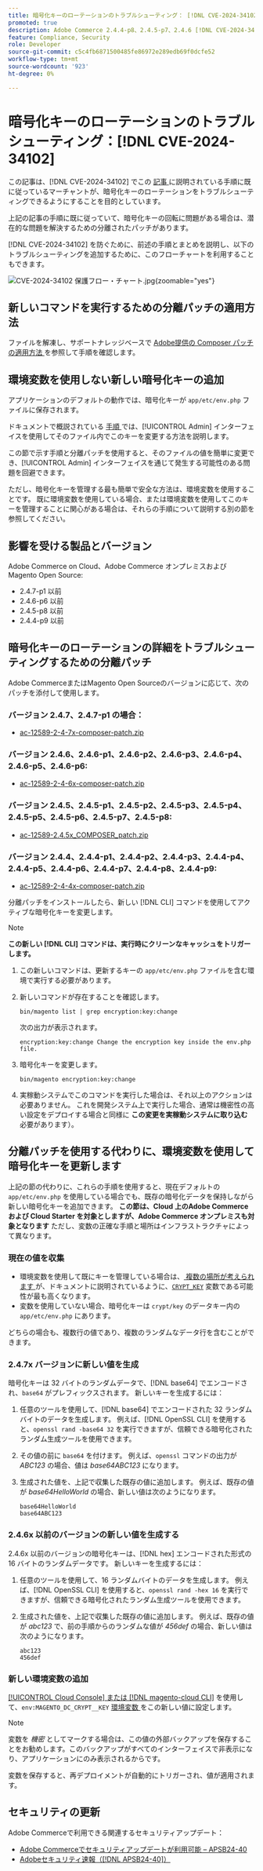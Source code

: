 ```yaml
---
title: 暗号化キーのローテーションのトラブルシューティング： [!DNL CVE-2024-34102]
promoted: true
description: Adobe Commerce 2.4.4-p8、2.4.5-p7、2.4.6 [!DNL CVE-2024-34102] p5、2.4.7 以前のバージョンの暗号化キーを更新する際の問題を修正するために、追加の分離パッチを適用します。
feature: Compliance, Security
role: Developer
source-git-commit: c5c4fb6871500485fe86972e289edb69f0dcfe52
workflow-type: tm+mt
source-wordcount: '923'
ht-degree: 0%

---
```


# 暗号化キーのローテーションのトラブルシューティング：[!DNL CVE-2024-34102]

この記事は、[!DNL CVE-2024-34102] でこの [ 記事 ](https://experienceleague.adobe.com/en/docs/commerce-knowledge-base/kb/troubleshooting/known-issues-patches-attached/security-update-available-for-adobe-commerce-apsb24-40-revised-to-include-isolated-patch-for-cve-2024-34102) に説明されている手順に既に従っているマーチャントが、暗号化キーのローテーションをトラブルシューティングできるようにすることを目的としています。

上記の記事の手順に既に従っていて、暗号化キーの回転に問題がある場合は、潜在的な問題を解決するための分離されたパッチがあります。

[!DNL CVE-2024-34102] を防ぐために、前述の手順とまとめを説明し、以下のトラブルシューティングを追加するために、このフローチャートを利用することもできます。


![CVE-2024-34102 保護フロー・チャート.jpg](assets/cve-2024-34102-protection-flow-chart.jpg){zoomable="yes"}


## 新しいコマンドを実行するための分離パッチの適用方法

ファイルを解凍し、サポートナレッジベースで [Adobe提供の Composer パッチの適用方法 ](https://experienceleague.adobe.com/docs/commerce-knowledge-base/kb/how-to/how-to-apply-a-composer-patch-provided-by-magento.html) を参照して手順を確認します。

## 環境変数を使用しない新しい暗号化キーの追加

アプリケーションのデフォルトの動作では、暗号化キーが `app/etc/env.php` ファイルに保存されます。

ドキュメントで概説されている [ 手順 ](https://experienceleague.adobe.com/en/docs/commerce-admin/systems/security/encryption-key) では、[!UICONTROL Admin] インターフェイスを使用してそのファイル内でこのキーを変更する方法を説明します。

この節で示す手順と分離パッチを使用すると、そのファイルの値を簡単に変更でき、[!UICONTROL Admin] インターフェイスを通じて発生する可能性のある問題を回避できます。

ただし、暗号化キーを管理する最も簡単で安全な方法は、環境変数を使用することです。 既に環境変数を使用している場合、または環境変数を使用してこのキーを管理することに関心がある場合は、それらの手順について説明する別の節を参照してください。

## 影響を受ける製品とバージョン

Adobe Commerce on Cloud、Adobe Commerce オンプレミスおよびMagento Open Source:

* 2.4.7-p1 以前
* 2.4.6-p6 以前
* 2.4.5-p8 以前
* 2.4.4-p9 以前

## 暗号化キーのローテーションの詳細をトラブルシューティングするための分離パッチ

Adobe CommerceまたはMagento Open Sourceのバージョンに応じて、次のパッチを添付して使用します。

### バージョン 2.4.7、2.4.7-p1 の場合：

* [ac-12589-2-4-7x-composer-patch.zip](assets/ac-12589-2-4-7x-composer-patch.zip)

### バージョン 2.4.6、2.4.6-p1、2.4.6-p2、2.4.6-p3、2.4.6-p4、2.4.6-p5、2.4.6-p6:

* [ac-12589-2-4-6x-composer-patch.zip](assets/ac-12589-2-4-6x-composer-patch.zip)

### バージョン 2.4.5、2.4.5-p1、2.4.5-p2、2.4.5-p3、2.4.5-p4、2.4.5-p5、2.4.5-p6、2.4.5-p7、2.4.5-p8:

* [ac-12589-2.4.5x_COMPOSER_patch.zip](assets/ac-12589-2-4-5x-composer-patch.zip)

### バージョン 2.4.4、2.4.4-p1、2.4.4-p2、2.4.4-p3、2.4.4-p4、2.4.4-p5、2.4.4-p6、2.4.4-p7、2.4.4-p8、2.4.4-p9:

* [ac-12589-2-4-4x-composer-patch.zip](assets/ac-12589-2-4-4x-composer-patch.zip)

<!--
* [ac-12589-2-4-4x-composer-patch.zip](assets/ac-12589-2-4-4x-composer-patch.zip)
-->

分離パッチをインストールしたら、新しい [!DNL CLI] コマンドを使用してアクティブな暗号化キーを変更します。

>[!NOTE]
>
>**この新しい [!DNL CLI] コマンドは、実行時にクリーンなキャッシュをトリガーします。**

1. この新しいコマンドは、更新するキーの `app/etc/env.php` ファイルを含む環境で実行する必要があります。
1. 新しいコマンドが存在することを確認します。

   ```
   bin/magento list | grep encryption:key:change
   ```

   次の出力が表示されます。

   ```
   encryption:key:change Change the encryption key inside the env.php file.
   ```

1. 暗号化キーを変更します。

   ```
   bin/magento encryption:key:change
   ```

1. 実稼動システムでこのコマンドを実行した場合は、それ以上のアクションは必要ありません。
これを開発システム上で実行した場合、通常は機密性の高い設定をデプロイする場合と同様に **この変更を実稼動システムに取り込む** 必要があります）。

## 分離パッチを使用する代わりに、環境変数を使用して暗号化キーを更新します

上記の節の代わりに、これらの手順を使用すると、現在デフォルトの `app/etc/env.php` を使用している場合でも、既存の暗号化データを保持しながら新しい暗号化キーを追加できます。
**この節は、Cloud 上のAdobe Commerceおよび Cloud Starter を対象としますが、Adobe Commerce オンプレミスも対象となります** ただし、変数の正確な手順と場所はインフラストラクチャによって異なります。

### 現在の値を収集

* 環境変数を使用して既にキーを管理している場合は、[ 複数の場所が考えられます ](https://experienceleague.adobe.com/en/docs/commerce-cloud-service/user-guide/configure/env/stage/variables-intro) が、ドキュメントに説明されているように、[`CRYPT_KEY`](https://experienceleague.adobe.com/en/docs/commerce-cloud-service/user-guide/configure/env/stage/variables-deploy#crypt_key) 変数である可能性が最も高くなります。
* 変数を使用していない場合、暗号化キーは `crypt/key` のデータキー内の `app/etc/env.php` にあります。

どちらの場合も、複数行の値であり、複数のランダムなデータ行を含むことができます。

### 2.4.7x バージョンに新しい値を生成

暗号化キーは 32 バイトのランダムデータで、[!DNL base64] でエンコードされ、`base64` がプレフィックスされます。
新しいキーを生成するには：

1. 任意のツールを使用して、[!DNL base64] でエンコードされた 32 ランダムバイトのデータを生成します。 例えば、[!DNL OpenSSL CLI] を使用すると、`openssl rand -base64 32` を実行できますが、信頼できる暗号化されたランダム生成ツールを使用できます。
1. その値の前に `base64` を付けます。 例えば、`openssl` コマンドの出力が *ABC123* の場合、値は *base64ABC123* になります。
1. 生成された値を、上記で収集した既存の値に追加します。 例えば、既存の値が *base64HelloWorld* の場合、新しい値は次のようになります。<br>

   ```
   base64HelloWorld
   base64ABC123
   ```

### 2.4.6x 以前のバージョンの新しい値を生成する

2.4.6x 以前のバージョンの暗号化キーは、[!DNL hex] エンコードされた形式の 16 バイトのランダムデータです。
新しいキーを生成するには：

1. 任意のツールを使用して、16 ランダムバイトのデータを生成します。 例えば、[!DNL OpenSSL CLI] を使用すると、`openssl rand -hex 16` を実行できますが、信頼できる暗号化されたランダム生成ツールを使用できます。
1. 生成された値を、上記で収集した既存の値に追加します。 例えば、既存の値が *abc123* で、前の手順からのランダムな値が *456def* の場合、新しい値は次のようになります。<br>

   ```
   abc123
   456def
   ```

### 新しい環境変数の追加

[[!UICONTROL Cloud Console] または  [!DNL magento-cloud CLI]](https://experienceleague.adobe.com/en/docs/commerce-cloud-service/user-guide/configure/env/variable-levels) を使用して、`env:MAGENTO_DC_CRYPT__KEY` [ 環境変数 ](https://experienceleague.adobe.com/en/docs/commerce-cloud-service/user-guide/configure/env/stage/variables-cloud) をこの新しい値に設定します。

>[!NOTE]
>
>変数を *機密* としてマークする場合は、この値の外部バックアップを保存することをお勧めします。このバックアップがすべてのインターフェイスで非表示になり、アプリケーションにのみ表示されるからです。

変数を保存すると、再デプロイメントが自動的にトリガーされ、値が適用されます。

## セキュリティの更新

Adobe Commerceで利用できる関連するセキュリティアップデート：

* [Adobe Commerceでセキュリティアップデートが利用可能 – APSB24-40](https://experienceleague.adobe.com/en/docs/commerce-knowledge-base/kb/troubleshooting/known-issues-patches-attached/security-update-available-for-adobe-commerce-apsb24-40-revised-to-include-isolated-patch-for-cve-2024-34102)
* [Adobeセキュリティ速報（[!DNL APSB24-40]） ](https://helpx.adobe.com/security/products/magento/apsb24-40.html)
